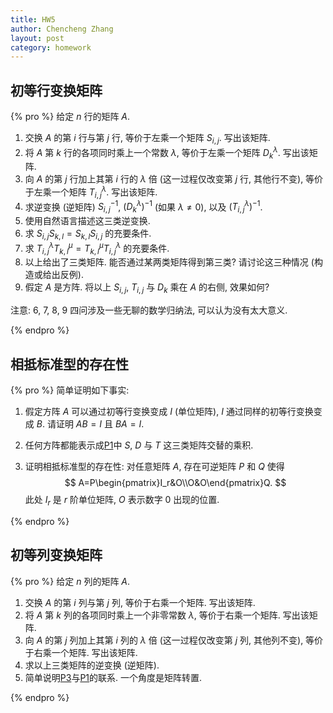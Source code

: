 ```yaml
---
title: HW5
author: Chencheng Zhang
layout: post
category: homework
---
```


## 初等行变换矩阵

{% pro %}
给定 $n$ 行的矩阵 $A$.

1. 交换 $A$ 的第 $i$ 行与第 $j$ 行, 等价于左乘一个矩阵 $S_{i,j}$. 写出该矩阵.
2. 将 $A$ 第 $k$ 行的各项同时乘上一个常数 $\lambda$, 等价于左乘一个矩阵 $D_k^{\lambda}$. 写出该矩阵.
3. 向 $A$ 的第 $j$ 行加上其第 $i$ 行的 $\lambda$ 倍 (这一过程仅改变第 $j$ 行, 其他行不变), 等价于左乘一个矩阵 $T_{i,j}^\lambda$. 写出该矩阵.
4. 求逆变换 (逆矩阵) $S_{i,j}^{-1}$, $(D_k^\lambda)^{-1}$ (如果 $\lambda \neq 0$), 以及 $(T_{i,j}^\lambda)^{-1}$.
5. 使用自然语言描述这三类逆变换.
6. 求 $S_{i,j}S_{k,l}=S_{k,l}S_{i,j}$ 的充要条件.
7. 求 $T_{i,j}^\lambda T_{k,l}^\mu=T_{k,l}^\mu T_{i,j}^\lambda$ 的充要条件.
8. 以上给出了三类矩阵. 能否通过某两类矩阵得到第三类? 请讨论这三种情况 (构造或给出反例).
9. 假定 $A$ 是方阵. 将以上 $S_{i,j}$, $T_{i,j}$ 与 $D_k$ 乘在 $A$ 的右侧, 效果如何?

注意: 6, 7, 8, 9 四问涉及一些无聊的数学归纳法, 可以认为没有太大意义.

{% endpro %}

## 相抵标准型的存在性

{% pro %}
简单证明如下事实:

1. 假定方阵 $A$ 可以通过初等行变换变成 $I$ (单位矩阵), $I$ 通过同样的初等行变换变成 $B$. 请证明 $AB = I$ 且 $BA = I$.

2. 任何方阵都能表示成[P1](HW5#初等行变换矩阵)中 $S$, $D$ 与 $T$ 这三类矩阵交替的乘积.  

3. 证明相抵标准型的存在性: 对任意矩阵 $A$, 存在可逆矩阵 $P$ 和 $Q$ 使得
   $$
   A=P\begin{pmatrix}I_r&O\\O&O\end{pmatrix}Q.
   $$
   此处 $I_r$ 是 $r$ 阶单位矩阵, $O$ 表示数字 $0$ 出现的位置.

{% endpro %}

## 初等列变换矩阵

{% pro %}
给定 $n$ 列的矩阵 $A$.

1. 交换 $A$ 的第 $i$ 列与第 $j$ 列, 等价于右乘一个矩阵. 写出该矩阵.
2. 将 $A$ 第 $k$ 列的各项同时乘上一个非零常数 $\lambda$, 等价于右乘一个矩阵. 写出该矩阵.
3. 向 $A$ 的第 $j$ 列加上其第 $i$ 列的 $\lambda$ 倍 (这一过程仅改变第 $j$ 列, 其他列不变), 等价于右乘一个矩阵. 写出该矩阵.
4. 求以上三类矩阵的逆变换 (逆矩阵).
5. 简单说明[P3](HW5#初等列变换矩阵)与[P1](HW5#初等行变换矩阵)的联系. 一个角度是矩阵转置.

{% endpro %}
